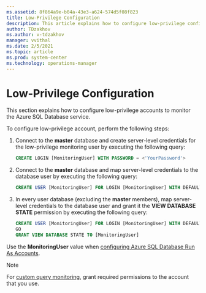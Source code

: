 ```yaml
---
ms.assetid: 8f864a9e-b04a-43e3-a624-574d5f08f823
title: Low-Privilege Configuration
description: This article explains how to configure low-privilege configuration in Management Pack for Azure SQL Database
author: TDzakhov
ms.author: v-tdzakhov
manager: vvithal
ms.date: 2/5/2021
ms.topic: article
ms.prod: system-center
ms.technology: operations-manager
---
```


# Low-Privilege Configuration

This section explains how to configure low-privilege accounts to monitor the Azure SQL Database service.

To configure low-privilege account, perform the following steps:

1. Connect to the **master** database and create server-level credentials for the low-privilege monitoring user by executing the following query:

      ```SQL
      CREATE LOGIN [MonitoringUser] WITH PASSWORD = <'YourPassword'>
      ```

2. Connect to the **master** database and map server-level credentials to the database user by executing the following query:

      ```SQL
      CREATE USER [MonitoringUser] FOR LOGIN [MonitoringUser] WITH DEFAULT_SCHEMA = sys
      ```

3. In every user database (excluding the **master** members), map server-level credentials to the database user and grant it the **VIEW DATABASE STATE** permission by executing the following query:

      ```SQL
      CREATE USER [MonitoringUser] FOR LOGIN [MonitoringUser] WITH DEFAULT_SCHEMA = sys
      GO
      GRANT VIEW DATABASE STATE TO [MonitoringUser]
      ```

Use the **MonitoringUser** value when [configuring Azure SQL Database Run As Accounts](asdmp-run-as-accounts.md).  

>[!NOTE]
>For [custom query monitoring](asdmp-custom-query-monitoring.md), grant required permissions to the account that you use.